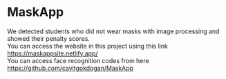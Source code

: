 # MaskApp
We detected students who did not wear masks with image processing and showed their penalty scores.<br/>
You can access the website in this project using this link <br/>
https://maskappsite.netlify.app/ <br/>
You can access face recognition codes from here <br/>
https://github.com/cavitgokdogan/MaskApp <br/>
